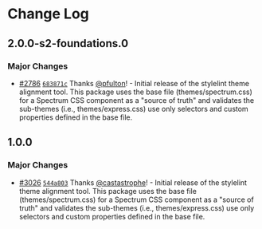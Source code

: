 # Change Log

## 2.0.0-s2-foundations.0

### Major Changes

- [#2786](https://github.com/adobe/spectrum-css/pull/2786) [`683871c`](https://github.com/adobe/spectrum-css/commit/683871c8cec3de3585c3d29fc63bd8bbf71e245a) Thanks [@pfulton](https://github.com/pfulton)! - Initial release of the stylelint theme alignment tool. This package uses the base file (themes/spectrum.css) for a Spectrum CSS component as a "source of truth" and validates the sub-themes (i.e., themes/express.css) use only selectors and custom properties defined in the base file.

## 1.0.0

### Major Changes

- [#3026](https://github.com/adobe/spectrum-css/pull/3026) [`544a803`](https://github.com/adobe/spectrum-css/commit/544a8039e84423a4db3137a0688f27b7812e291f) Thanks [@castastrophe](https://github.com/castastrophe)! - Initial release of the stylelint theme alignment tool. This package uses the base file (themes/spectrum.css) for a Spectrum CSS component as a "source of truth" and validates the sub-themes (i.e., themes/express.css) use only selectors and custom properties defined in the base file.
